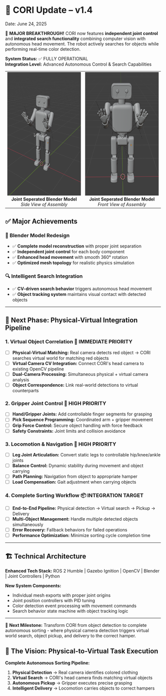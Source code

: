 # 📢 CORI Update – v1.4

Date: June 24, 2025

🎯 **MAJOR BREAKTHROUGH!** CORI now features **independent joint control** and **integrated search functionality** combining computer vision with autonomous head movement. The robot actively searches for objects while performing real-time color detection.

**System Status:** ✅ FULLY OPERATIONAL  
**Integration Level:** Advanced Autonomous Control & Search Capabilities  

<div align="center">
  <table>
    <tr>
      <td width="50%" align="center">
        <img src="https://github.com/J-Uptegraph/CORI/blob/main/assets/imgs/CORI_Blender_Build_img1.png" height="400px"/>
        <br><b>Joint Seperated Blender Model</b><br>
        <em>Side View of Assembly</em>
      </td>
      <td width="50%" align="center">
        <img src="https://github.com/J-Uptegraph/CORI/blob/main/assets/imgs/CORI_Blender_Build_img2.png" height="400px"/>
        <br><b>Joint Seperated Blender Model</b><br>
        <em>Front View of Assembly</em>
      </td>
    </tr>
  </table>
</div>

## ✅ Major Achievements

### 🎨 Blender Model Redesign
- ✅ **Complete model reconstruction** with proper joint separation
- ✅ **Independent joint control** for each body component
- ✅ **Enhanced head movement** with smooth 360° rotation
- ✅ **Optimized mesh topology** for realistic physics simulation

### 🔍 Intelligent Search Integration
- ✅ **CV-driven search behavior** triggers autonomous head movement
- ✅ **Object tracking system** maintains visual contact with detected objects

---

## 🚀 Next Phase: Physical-Virtual Integration Pipeline

### 1. **Virtual Object Correlation** 🎯 **IMMEDIATE PRIORITY**
- [ ] **Physical-Virtual Matching:** Real camera detects red object → CORI searches virtual world for matching red objects
- [ ] **Virtual Camera CV Integration:** Connect CORI's head camera to existing OpenCV pipeline
- [ ] **Dual-Camera Processing:** Simultaneous physical + virtual camera analysis
- [ ] **Object Correspondence:** Link real-world detections to virtual counterparts

### 2. **Gripper Joint Control** 🤖 **HIGH PRIORITY**
- [ ] **Hand/Gripper Joints:** Add controllable finger segments for grasping
- [ ] **Pick Sequence Programming:** Coordinated arm + gripper movement
- [ ] **Grip Force Control:** Secure object handling with force feedback
- [ ] **Safety Constraints:** Joint limits and collision avoidance

### 3. **Locomotion & Navigation** 🚶 **HIGH PRIORITY**
- [ ] **Leg Joint Articulation:** Convert static legs to controllable hip/knee/ankle joints
- [ ] **Balance Control:** Dynamic stability during movement and object carrying
- [ ] **Path Planning:** Navigation from object to appropriate hamper
- [ ] **Load Compensation:** Gait adjustment when carrying objects

### 4. **Complete Sorting Workflow** 📦 **INTEGRATION TARGET**
- [ ] **End-to-End Pipeline:** Physical detection → Virtual search → Pickup → Delivery
- [ ] **Multi-Object Management:** Handle multiple detected objects simultaneously
- [ ] **Error Recovery:** Fallback behaviors for failed operations
- [ ] **Performance Optimization:** Minimize sorting cycle completion time

---

## 🏗️ Technical Architecture

**Enhanced Tech Stack:** ROS 2 Humble | Gazebo Ignition | OpenCV | Blender | Joint Controllers | Python

**New System Components:**
- Individual mesh exports with proper joint origins
- Joint position controllers with PID tuning
- Color detection event processing with movement commands
- Search behavior state machine with object tracking logic

---

🎯 **Next Milestone:** Transform CORI from object detection to complete autonomous sorting - where physical camera detection triggers virtual world search, object pickup, and delivery to the correct hamper.

## 💫 The Vision: Physical-to-Virtual Task Execution

**Complete Autonomous Sorting Pipeline:**
1. **Physical Detection** → Real camera identifies colored clothing
2. **Virtual Search** → CORI's head camera finds matching virtual objects  
3. **Autonomous Pickup** → Gripper executes precise grasping
4. **Intelligent Delivery** → Locomotion carries objects to correct hampers
